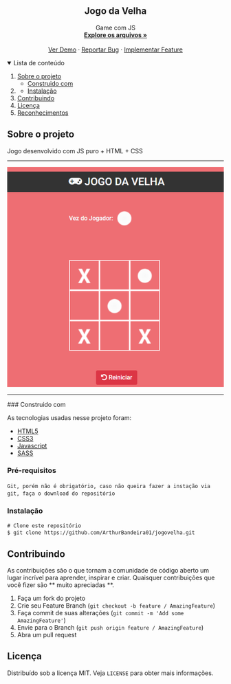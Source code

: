 <!-- PROJECT -->
<br />
<p align="center">

  <h2 align="center">Jogo da Velha</h2>

  <p align="center">
        Game com JS
    <br />
    <a href="https://github.com/ArthurBandeira01/jogovelha"><strong>Explore os arquivos »</strong></a>
    <br />
    <br />
    <a href="https://github.com/ArthurBandeira01/jogovelha">Ver Demo</a>
    ·
    <a href="https://github.com/ArthurBandeira01/jogovelha/issues">Reportar Bug</a>
    ·
    <a href="https://github.com/ArthurBandeira01/jogovelha/issues">Implementar Feature</a>
  </p>
</p>



<!-- TABLE OF CONTENTS -->
<details open="open">
  <summary>Lista de conteúdo</summary>
  <ol>
    <li>
      <a href="#Sobre-o-projeto">Sobre o projeto</a>
      <ul>
        <li><a href="#Construido-com">Construido com</a></li>
      </ul>
    </li>
    <li>
      <ul>
        <li><a href="#Instalação">Instalação</a></li>
      </ul>
    </li>
    <li><a href="#Contribuindo">Contribuindo</a></li>
    <li><a href="#Licença">Licença</a></li>
    <li><a href="#Reconhecimentos">Reconhecimentos</a></li>
  </ol>
</details>

<!-- ABOUT THE PROJECT -->
## Sobre o projeto
<p>Jogo desenvolvido com JS puro + HTML + CSS</p>
<hr>
<img src="./assets/img/print.png" alt="Game">
<hr>
### Construido com

As tecnologias usadas nesse projeto foram:
* [HTML5](https://developer.mozilla.org/pt-BR/docs/Web/Guide/HTML/HTML5)
* [CSS3](https://developer.mozilla.org/pt-BR/docs/Web/CSS)
* [Javascript](https://developer.mozilla.org/pt-BR/docs/Web/JavaScript/)
* [SASS](https://sass-lang.com/)

### Pré-requisitos

``` Git, porém não é obrigatório, caso não queira fazer a instação via git, faça o download do repositório ```

### Instalação

```
# Clone este repositório
$ git clone https://github.com/ArthurBandeira01/jogovelha.git

```


<!-- CONTRIBUTING -->
## Contribuindo

As contribuições são o que tornam a comunidade de código aberto um lugar incrível para aprender, inspirar e criar. Quaisquer contribuições que você fizer são ** muito apreciadas **.

1. Faça um fork do projeto
2. Crie seu Feature Branch (`git checkout -b feature / AmazingFeature`)
3. Faça commit de suas alterações (`git commit -m 'Add some AmazingFeature'`)
4. Envie para o Branch (`git push origin feature / AmazingFeature`)
5. Abra um pull request


<!-- LICENSE -->
## Licença

Distribuído sob a licença MIT. Veja `LICENSE` para obter mais informações.